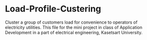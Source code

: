 # Load-Profile-Custering
Cluster a group of customers load for convenience to operators of electricity utilities.
This file for the mini project in class of Application Development in a part of electrical engineering, Kasetsart University.
